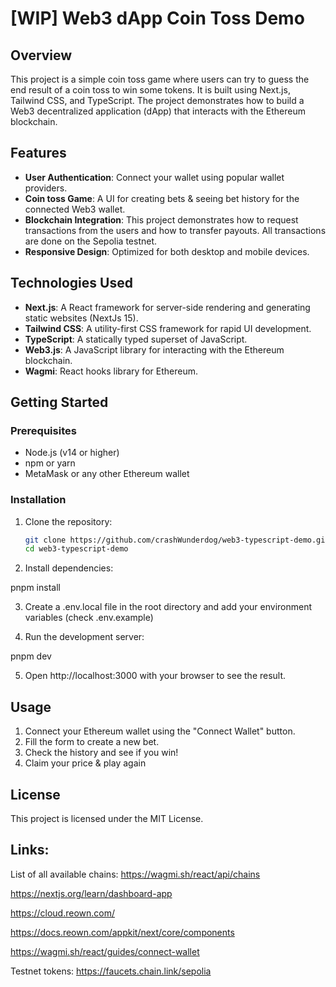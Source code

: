 # [WIP] Web3 dApp Coin Toss Demo

## Overview

This project is a simple coin toss game where users can try to guess the end result of a coin toss to win some tokens. It is built using Next.js, Tailwind CSS, and TypeScript. The project demonstrates how to build a Web3 decentralized application (dApp) that interacts with the Ethereum blockchain.

## Features

- **User Authentication**: Connect your wallet using popular wallet providers.
- **Coin toss Game**: A UI for creating bets & seeing bet history for the connected Web3 wallet.
- **Blockchain Integration**: This project demonstrates how to request transactions from the users and how to transfer payouts. All transactions are done on the Sepolia testnet.
- **Responsive Design**: Optimized for both desktop and mobile devices.

## Technologies Used

- **Next.js**: A React framework for server-side rendering and generating static websites (NextJs 15).
- **Tailwind CSS**: A utility-first CSS framework for rapid UI development.
- **TypeScript**: A statically typed superset of JavaScript.
- **Web3.js**: A JavaScript library for interacting with the Ethereum blockchain.
- **Wagmi**: React hooks library for Ethereum.

## Getting Started

### Prerequisites

- Node.js (v14 or higher)
- npm or yarn
- MetaMask or any other Ethereum wallet

### Installation

1. Clone the repository:
   ```bash
   git clone https://github.com/crashWunderdog/web3-typescript-demo.git
   cd web3-typescript-demo

2. Install dependencies:

pnpm install

3. Create a .env.local file in the root directory and add your environment variables (check .env.example)

4. Run the development server:

pnpm dev

5. Open http://localhost:3000 with your browser to see the result.

## Usage
1. Connect your Ethereum wallet using the "Connect Wallet" button.
2. Fill the form to create a new bet.
3. Check the history and see if you win!
4. Claim your price & play again



## License
This project is licensed under the MIT License.


## Links: 
List of all available chains: https://wagmi.sh/react/api/chains

https://nextjs.org/learn/dashboard-app

https://cloud.reown.com/

https://docs.reown.com/appkit/next/core/components

https://wagmi.sh/react/guides/connect-wallet

Testnet tokens:
https://faucets.chain.link/sepolia
